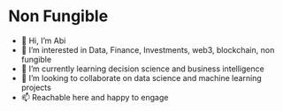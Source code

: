 # Non Fungible
- 👋 Hi, I’m Abi
- 👀 I’m interested in Data, Finance, Investments, web3, blockchain, non fungible
- 🌱 I’m currently learning decision science and business intelligence
- 💞️ I’m looking to collaborate on data science and machine learning projects
- 📫 Reachable here and happy to engage

<!---
abiawasthi/abiawasthi is a ✨ special ✨ repository because its `README.md` (this file) appears on your GitHub profile.
You can click the Preview link to take a look at your changes.
--->
